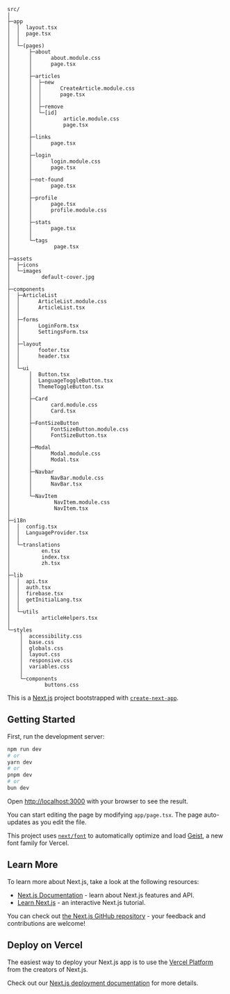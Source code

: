 ```
src/
│      
├─app
│  │  layout.tsx
│  │  page.tsx
│  │
│  └─(pages)
│      ├─about
│      │      about.module.css
│      │      page.tsx
│      │
│      ├─articles
│      │  ├─new
│      │  │      CreateArticle.module.css
│      │  │      page.tsx
│      │  │
│      │  ├─remove
│      │  └─[id]
│      │          article.module.css
│      │          page.tsx
│      │
│      ├─links
│      │      page.tsx
│      │
│      ├─login
│      │      login.module.css
│      │      page.tsx
│      │
│      ├─not-found
│      │      page.tsx
│      │
│      ├─profile
│      │      page.tsx
│      │      profile.module.css
│      │
│      ├─stats
│      │      page.tsx
│      │
│      └─tags
│              page.tsx
│
├─assets
│  ├─icons
│  └─images
│          default-cover.jpg
│
├─components
│  ├─ArticleList
│  │      ArticleList.module.css
│  │      ArticleList.tsx
│  │
│  ├─forms
│  │      LoginForm.tsx
│  │      SettingsForm.tsx
│  │
│  ├─layout
│  │      footer.tsx
│  │      header.tsx
│  │
│  └─ui
│      │  Button.tsx
│      │  LanguageToggleButton.tsx
│      │  ThemeToggleButton.tsx
│      │
│      ├─Card
│      │      card.module.css
│      │      Card.tsx
│      │
│      ├─FontSizeButton
│      │      FontSizeButton.module.css
│      │      FontSizeButton.tsx
│      │
│      ├─Modal
│      │      Modal.module.css
│      │      Modal.tsx
│      │
│      ├─Navbar
│      │      NavBar.module.css
│      │      NavBar.tsx
│      │
│      └─NavItem
│              NavItem.module.css
│              NavItem.tsx
│
├─i18n
│  │  config.tsx
│  │  LanguageProvider.tsx
│  │
│  └─translations
│          en.tsx
│          index.tsx
│          zh.tsx
│
├─lib
│  │  api.tsx
│  │  auth.tsx
│  │  firebase.tsx
│  │  getInitialLang.tsx
│  │
│  └─utils
│          articleHelpers.tsx
│
└─styles
    │  accessibility.css
    │  base.css
    │  globals.css
    │  layout.css
    │  responsive.css
    │  variables.css
    │
    └─components
            buttons.css
```

This is a [Next.js](https://nextjs.org) project bootstrapped with [`create-next-app`](https://nextjs.org/docs/app/api-reference/cli/create-next-app).

## Getting Started

First, run the development server:

```bash
npm run dev
# or
yarn dev
# or
pnpm dev
# or
bun dev
```

Open [http://localhost:3000](http://localhost:3000) with your browser to see the result.

You can start editing the page by modifying `app/page.tsx`. The page auto-updates as you edit the file.

This project uses [`next/font`](https://nextjs.org/docs/app/building-your-application/optimizing/fonts) to automatically optimize and load [Geist](https://vercel.com/font), a new font family for Vercel.

## Learn More

To learn more about Next.js, take a look at the following resources:

- [Next.js Documentation](https://nextjs.org/docs) - learn about Next.js features and API.
- [Learn Next.js](https://nextjs.org/learn) - an interactive Next.js tutorial.

You can check out [the Next.js GitHub repository](https://github.com/vercel/next.js) - your feedback and contributions are welcome!

## Deploy on Vercel

The easiest way to deploy your Next.js app is to use the [Vercel Platform](https://vercel.com/new?utm_medium=default-template&filter=next.js&utm_source=create-next-app&utm_campaign=create-next-app-readme) from the creators of Next.js.

Check out our [Next.js deployment documentation](https://nextjs.org/docs/app/building-your-application/deploying) for more details.
